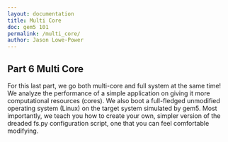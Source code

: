 ```yaml
---
layout: documentation
title: Multi Core
doc: gem5 101
permalink: /multi_core/
author: Jason Lowe-Power
---
```


## Part 6 Multi Core
For this last part, we go both multi-core and full system at the same
time\! We analyze the performance of a simple application on giving it
more computational resources (cores). We also boot a full-fledged
unmodified operating system (Linux) on the target system simulated by
gem5. Most importantly, we teach you how to create your own, simpler
version of the dreaded fs.py configuration script, one that you can feel
comfortable modifying.
